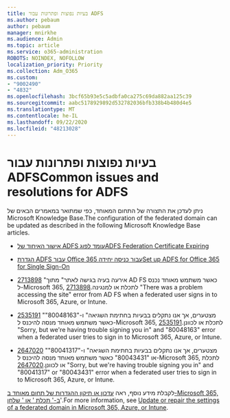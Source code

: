 ```yaml
---
title: בעיות נפוצות ופתרונות עבור ADFS
ms.author: pebaum
author: pebaum
manager: mnirkhe
ms.audience: Admin
ms.topic: article
ms.service: o365-administration
ROBOTS: NOINDEX, NOFOLLOW
localization_priority: Priority
ms.collection: Adm_O365
ms.custom:
- "9002490"
- "4832"
ms.openlocfilehash: 3bcf65b93e5c5adbfa0ca275c69da882aa125c39
ms.sourcegitcommit: aabc5178929892d532782036bfb338b4b480d4e5
ms.translationtype: MT
ms.contentlocale: he-IL
ms.lasthandoff: 09/22/2020
ms.locfileid: "48213028"
---
```

# <a name="common-issues-and-resolutions-for-adfs"></a><span data-ttu-id="09b76-102">בעיות נפוצות ופתרונות עבור ADFS</span><span class="sxs-lookup"><span data-stu-id="09b76-102">Common issues and resolutions for ADFS</span></span>

<span data-ttu-id="09b76-103">ניתן לעדכן את התצורה של התחום המאוחד, כפי שמתואר במאמרים הבאים של Microsoft Knowledge Base.</span><span class="sxs-lookup"><span data-stu-id="09b76-103">The configuration of the federated domain can be updated as described in the following Microsoft Knowledge Base articles.</span></span>

- [<span data-ttu-id="09b76-104">אישור האיחוד של ADFS עומד לפוג</span><span class="sxs-lookup"><span data-stu-id="09b76-104">ADFS Federation Certificate Expiring</span></span>](adfs-federation-certificate-expiring.md)

- [<span data-ttu-id="09b76-105">הגדרת ADFS עבור Office 365 עבור כניסה יחידה</span><span class="sxs-lookup"><span data-stu-id="09b76-105">Set up ADFS for Office 365 for Single Sign-On</span></span>](https://docs.microsoft.com/office365/troubleshoot/active-directory/set-up-adfs-for-single-sign-on)

- <span data-ttu-id="09b76-106">[2713898](https://support.microsoft.com/help/2713898)  "אירעה בעיה בגישה לאתר" מתוך AD FS כאשר משתמש מאוחד נכנס ל-Microsoft 365, לתכלת או למנגינה.</span><span class="sxs-lookup"><span data-stu-id="09b76-106">[2713898](https://support.microsoft.com/help/2713898)  "There was a problem accessing the site" error from AD FS when a federated user signs in to Microsoft 365, Azure, or Intune.</span></span>

- <span data-ttu-id="09b76-107">[2535191](https://support.microsoft.com/help/2535191) "מצטערים, אך אנו נתקלים בבעיות בחתימת השגיאה" ו-"80048163" כאשר משתמש מאוחד מנסה להיכנס ל-Microsoft 365, לתכלת או לכוונן.</span><span class="sxs-lookup"><span data-stu-id="09b76-107">[2535191](https://support.microsoft.com/help/2535191) "Sorry, but we're having trouble signing you in" and "80048163" error when a federated user tries to sign in to Microsoft 365, Azure, or Intune.</span></span>

- <span data-ttu-id="09b76-108">[2647020](https://support.microsoft.com/help/2647020)   "מצטערים, אך אנו נתקלים בבעיות בחתימת השגיאה" ו-"80041317" או "80043431" כאשר משתמש מאוחד מנסה להיכנס ל-Microsoft 365, לתכלת או לכוונן.</span><span class="sxs-lookup"><span data-stu-id="09b76-108">[2647020](https://support.microsoft.com/help/2647020)   "Sorry, but we're having trouble signing you in" and "80041317" or "80043431" error when a federated user tries to sign in to Microsoft 365, Azure, or Intune.</span></span>

<span data-ttu-id="09b76-109">לקבלת מידע נוסף, ראה [עדכון או תיקון ההגדרות של תחום מאוחד ב-Microsoft 365, ב-' תכלת ' או ' שלחן](https://docs.microsoft.com/office365/troubleshoot/active-directory/update-federated-domain-office-365)'.</span><span class="sxs-lookup"><span data-stu-id="09b76-109">For more information, see [Update or repair the settings of a federated domain in Microsoft 365, Azure, or Intune](https://docs.microsoft.com/office365/troubleshoot/active-directory/update-federated-domain-office-365).</span></span>
